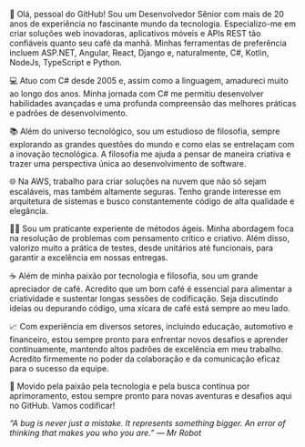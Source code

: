 👋 Olá, pessoal do GitHub! Sou um Desenvolvedor Sênior com mais de 20 anos de experiência no fascinante mundo da tecnologia. Especializo-me em criar soluções web inovadoras, aplicativos móveis e APIs REST tão confiáveis quanto seu café da manhã. Minhas ferramentas de preferência incluem ASP.NET, Angular, React, Django e, naturalmente, C#, Kotlin, NodeJs, TypeScript e Python.

💻 Atuo com C# desde 2005 e, assim como a linguagem, amadureci muito ao longo dos anos. Minha jornada com C# me permitiu desenvolver habilidades avançadas e uma profunda compreensão das melhores práticas e padrões de desenvolvimento.

📚 Além do universo tecnológico, sou um estudioso de filosofia, sempre explorando as grandes questões do mundo e como elas se entrelaçam com a inovação tecnológica. A filosofia me ajuda a pensar de maneira criativa e trazer uma perspectiva única ao desenvolvimento de software.

🌐 Na AWS, trabalho para criar soluções na nuvem que não só sejam escaláveis, mas também altamente seguras. Tenho grande interesse em arquitetura de sistemas e busco constantemente código de alta qualidade e elegância.

🤹‍♂️ Sou um praticante experiente de métodos ágeis. Minha abordagem foca na resolução de problemas com pensamento crítico e criativo. Além disso, valorizo muito a prática de testes, desde unitários até funcionais, para garantir a excelência em nossas entregas.

☕ Além de minha paixão por tecnologia e filosofia, sou um grande apreciador de café. Acredito que um bom café é essencial para alimentar a criatividade e sustentar longas sessões de codificação. Seja discutindo ideias ou depurando código, uma xícara de café está sempre ao meu lado.

📈 Com experiência em diversos setores, incluindo educação, automotivo e financeiro, estou sempre pronto para enfrentar novos desafios e aprender continuamente, mantendo altos padrões de excelência em meu trabalho. Acredito firmemente no poder da colaboração e da comunicação eficaz para o sucesso da equipe.

🚀 Movido pela paixão pela tecnologia e pela busca contínua por aprimoramento, estou sempre pronto para novas aventuras e desafios aqui no GitHub. Vamos codificar!

<i>“A bug is never just a mistake. It represents something bigger. An error of thinking that makes you who you are.”
― Mr Robot</i>
